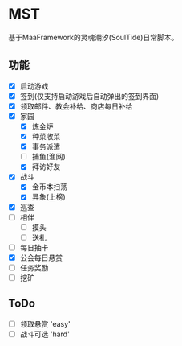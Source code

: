 # MST
基于MaaFramework的灵魂潮汐(SoulTide)日常脚本。

## 功能
- [x] 启动游戏
- [x] 签到(仅支持启动游戏后自动弹出的签到界面)
- [x] 领取邮件、教会补给、商店每日补给
- [x] 家园
  - [x] 炼金炉
  - [x] 种菜收菜
  - [x] 事务派遣
  - [ ] 捕鱼(渔网)
  - [x] 拜访好友
- [x] 战斗
  - [x] 金币本扫荡
  - [x] 异象(上榜)
- [x] 巡查
- [ ] 相伴
  - [ ] 摸头
  - [ ] 送礼
- [ ] 每日抽卡
- [x] 公会每日悬赏
- [ ] 任务奖励
- [ ] 挖矿

## ToDo
- [ ] 领取悬赏 'easy'
- [ ] 战斗可选 'hard'